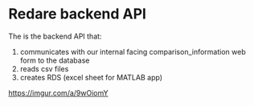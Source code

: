 # Redare backend API
The is the backend API that:
1. communicates with our internal facing comparison_information web form to the database
2. reads csv files
3. creates RDS (excel sheet for MATLAB app)


https://imgur.com/a/9wOiomY
